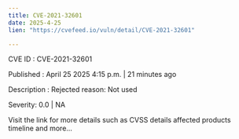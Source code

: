 ```yaml
---
title: CVE-2021-32601
date: 2025-4-25
lien: "https://cvefeed.io/vuln/detail/CVE-2021-32601"

---
```


CVE ID : CVE-2021-32601

Published :  April 25
2025
4:15 p.m. | 21 minutes ago

Description : Rejected reason: Not used

Severity: 0.0 | NA

Visit the link for more details
such as CVSS details
affected products
timeline
and more...
